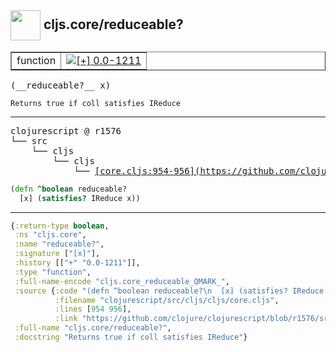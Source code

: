 ## <img width="48px" valign="middle" src="http://i.imgur.com/Hi20huC.png"> cljs.core/reduceable?

 <table border="1">
<tr>
<td>function</td>
<td><a href="https://github.com/cljsinfo/api-refs/tree/0.0-1211"><img valign="middle" alt="[+] 0.0-1211" src="https://img.shields.io/badge/+-0.0--1211-lightgrey.svg"></a> </td>
</tr>
</table>

 <samp>
(__reduceable?__ x)<br>
</samp>

```
Returns true if coll satisfies IReduce
```

---

 <pre>
clojurescript @ r1576
└── src
    └── cljs
        └── cljs
            └── <ins>[core.cljs:954-956](https://github.com/clojure/clojurescript/blob/r1576/src/cljs/cljs/core.cljs#L954-L956)</ins>
</pre>

```clj
(defn ^boolean reduceable?
  [x] (satisfies? IReduce x))
```


---

```clj
{:return-type boolean,
 :ns "cljs.core",
 :name "reduceable?",
 :signature ["[x]"],
 :history [["+" "0.0-1211"]],
 :type "function",
 :full-name-encode "cljs.core_reduceable_QMARK_",
 :source {:code "(defn ^boolean reduceable?\n  [x] (satisfies? IReduce x))",
          :filename "clojurescript/src/cljs/cljs/core.cljs",
          :lines [954 956],
          :link "https://github.com/clojure/clojurescript/blob/r1576/src/cljs/cljs/core.cljs#L954-L956"},
 :full-name "cljs.core/reduceable?",
 :docstring "Returns true if coll satisfies IReduce"}

```
